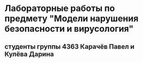 # Лабораторные работы по предмету "Модели нарушения безопасности и вирусология"
## студенты группы 4363 Карачёв Павел и Кулёва Дарина